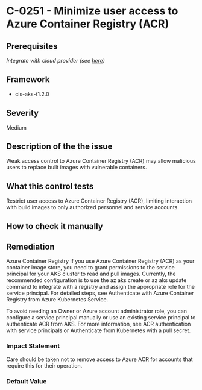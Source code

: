 # C-0251 - Minimize user access to Azure Container Registry (ACR)

## Prerequisites
 *Integrate with cloud provider (see [here](https://hub.armosec.io/docs/kubescape-integration-with-cloud-providers))*
 
## Framework
* cis-aks-t1.2.0
 
## Severity
Medium

## Description of the the issue
Weak access control to Azure Container Registry (ACR) may allow malicious users to replace built images with vulnerable containers.
 
## What this control tests 
Restrict user access to Azure Container Registry (ACR), limiting interaction with build images to only authorized personnel and service accounts.
 
## How to check it manually 

 
## Remediation
Azure Container Registry
If you use Azure Container Registry (ACR) as your container image store, you need to grant permissions to the service principal for your AKS cluster to read and pull images. Currently, the recommended configuration is to use the az aks create or az aks update command to integrate with a registry and assign the appropriate role for the service principal. For detailed steps, see Authenticate with Azure Container Registry from Azure Kubernetes Service.

 To avoid needing an Owner or Azure account administrator role, you can configure a service principal manually or use an existing service principal to authenticate ACR from AKS. For more information, see ACR authentication with service principals or Authenticate from Kubernetes with a pull secret.
 
### Impact Statement
Care should be taken not to remove access to Azure ACR for accounts that require this for their operation.
 
### Default Value

 
